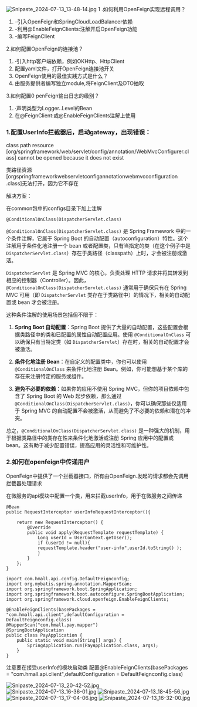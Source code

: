 ![Snipaste_2024-07-13_13-48-14.jpg](https://img.picui.cn/free/2024/07/13/66921497468ce.jpg)
1 .如何利用OpenFeign实现远程调用？

1. -引入OpenFeign和SpringCloudLoadBalancer依赖
2. -利用@EnableFeignClients:注解开启OpenFeign功能
3. -编写FeignClient

2.如何配置OpenFeign的连接池？

1. ·引入http客户端依赖，例如OKHttp、HttpClient
2. 配置yaml文件，打开OpenFeign连接池开关
3. OpenFeign使用的最佳实践方式是什么？
4. 由服务提供者编写独立module,将FeignClient及DTO抽取

3.如何配置0 penFeign输出日志的级别？

1. ·声明类型为Logger..Level的Bean
2. 在@FeignClient:或@EnableFeignClients注解上使用

### 1.配置UserInfo拦截器后，启动gateway，出现错误：

class path resource [org/springframework/web/servlet/config/annotation/WebMvcConfigurer.class] cannot be opened because it does not exist

类路径资源[orgspringframeworkwebservletconfigannotationwebmvcconfiguration .class]无法打开，因为它不存在



解决方案：

在common包中的configs目录下加上注解

```
@ConditionalOnClass(DispatcherServlet.class)
```

`@ConditionalOnClass(DispatcherServlet.class)` 是 Spring Framework 中的一个条件注解，它属于 Spring Boot 的自动配置（autoconfiguration）特性。这个注解用于条件化地注册一个 bean 或者配置类，只有当指定的类（在这个例子中是 `DispatcherServlet.class`）存在于类路径（classpath）上时，才会被注册或激活。

`DispatcherServlet` 是 Spring MVC 的核心，负责处理 HTTP 请求并将其转发到相应的控制器（Controller）。因此，`@ConditionalOnClass(DispatcherServlet.class)` 通常用于确保只有在 Spring MVC 可用（即 `DispatcherServlet` 类存在于类路径中）的情况下，相关的自动配置或 bean 才会被注册。

这种条件注解的使用场景包括但不限于：

1. **Spring Boot 自动配置**：Spring Boot 提供了大量的自动配置，这些配置会根据类路径中的类和已配置的属性自动配置应用。使用 `@ConditionalOnClass` 可以确保只有当特定类（如 `DispatcherServlet`）存在时，相关的自动配置才会被激活。

2. **条件化地注册 Bean**：在自定义的配置类中，你也可以使用 `@ConditionalOnClass` 来条件化地注册 Bean。例如，你可能想基于某个库的存在来注册特定的服务或组件。

3. **避免不必要的依赖**：如果你的应用不使用 Spring MVC，但你的项目依赖中包含了 Spring Boot 的 Web 起步依赖，那么通过 `@ConditionalOnClass(DispatcherServlet.class)`，你可以确保那些仅适用于 Spring MVC 的自动配置不会被激活，从而避免了不必要的依赖和潜在的冲突。

总之，`@ConditionalOnClass(DispatcherServlet.class)` 是一种强大的机制，用于根据类路径中的类存在性来条件化地激活或注册 Spring 应用中的配置或 bean。这有助于减少配置错误，提高应用的灵活性和可维护性。



### 2.如何在openfeign中传递用户

OpenFeign中提供了一个拦截器接口，所有由OpenFeign.发起的请求都会先调用拦截器处理请求



在微服务的api模块中配置一个类，用来拦截userInfo，用于在微服务之间传递

```
@Bean
public RequestInterceptor userInfoRequestInterceptor(){

    return new RequestInterceptor() {
        @Override
        public void apply(RequestTemplate requestTemplate) {
            Long userId = UserContext.getUser();
            if (userId != null){
            requestTemplate.header("user-info",userId.toString() );
            }
        }
    };
}
```

```
import com.hmall.api.config.DefaultFeignconfig;
import org.mybatis.spring.annotation.MapperScan;
import org.springframework.boot.SpringApplication;
import org.springframework.boot.autoconfigure.SpringBootApplication;
import org.springframework.cloud.openfeign.EnableFeignClients;

@EnableFeignClients(basePackages = "com.hmall.api.client",defaultConfiguration = DefaultFeignconfig.class)
@MapperScan("com.hmall.pay.mapper")
@SpringBootApplication
public class PayApplication {
    public static void main(String[] args) {
        SpringApplication.run(PayApplication.class, args);
    }
}
```
注意要在接受userInfo的模块启动类
配置@EnableFeignClients(basePackages = "com.hmall.api.client",defaultConfiguration = DefaultFeignconfig.class)


![Snipaste_2024-07-13_20-42-52.jpg](https://img.picui.cn/free/2024/07/13/669280db7ad25.jpg)
![Snipaste_2024-07-13_16-36-01.jpg](https://img.picui.cn/free/2024/07/13/669280db4bd7c.jpg)
![Snipaste_2024-07-13_18-45-56.jpg](https://img.picui.cn/free/2024/07/13/669280db6cf02.jpg)
![Snipaste_2024-07-13_17-04-06.jpg](https://img.picui.cn/free/2024/07/13/669280db7b239.jpg)
![Snipaste_2024-07-13_16-32-00.jpg](https://img.picui.cn/free/2024/07/13/669280dba6e7c.jpg)


